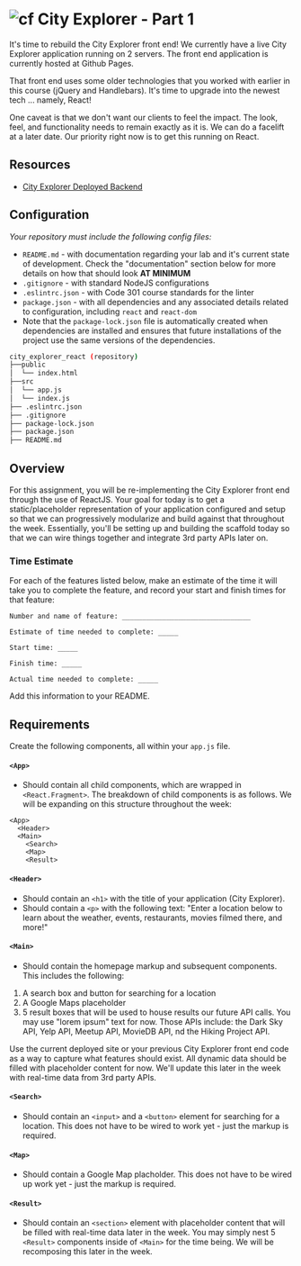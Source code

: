 # ![cf](http://i.imgur.com/7v5ASc8.png) City Explorer - Part 1
It's time to rebuild the City Explorer front end! We currently have a live City Explorer application running on 2 servers. The front end application is currently hosted at Github Pages.

That front end uses some older technologies that you worked with earlier in this course (jQuery and Handlebars).  It's time to upgrade into the newest tech ... namely, React!

One caveat is that we don't want our clients to feel the impact. The look, feel, and functionality needs to remain exactly as it is. We can do a facelift at a later date. Our priority right now is to get this running on React.

## Resources
- [City Explorer Deployed Backend](https://city-explorer-backend.herokuapp.com)

## Configuration

_Your repository must include the following config files:_
- `README.md` - with documentation regarding your lab and it's current state of development. Check the "documentation" section below for more details on how that should look **AT MINIMUM**
- `.gitignore` - with standard NodeJS configurations
- `.eslintrc.json` - with Code 301 course standards for the linter
- `package.json` - with all dependencies and any associated details related to configuration, including `react` and `react-dom`
- Note that the `package-lock.json` file is automatically created when dependencies are installed and ensures that future installations of the project use the same versions of the dependencies.


```sh
city_explorer_react (repository)
├──public
│  └── index.html
├──src
│  └── app.js
│  └── index.js
├── .eslintrc.json
├── .gitignore
├── package-lock.json
├── package.json
├── README.md
```

## Overview
For this assignment, you will be re-implementing the City Explorer front end through the use of ReactJS.  Your goal for today is to get a static/placeholder representation of your application configured and setup so that we can progressively modularize and build against that throughout the week.  Essentially, you'll be setting up and building the scaffold today so that we can wire things together and integrate 3rd party APIs later on.

### Time Estimate

For each of the features listed below, make an estimate of the time it will take you to complete the feature, and record your start and finish times for that feature:

```
Number and name of feature: ________________________________

Estimate of time needed to complete: _____

Start time: _____

Finish time: _____

Actual time needed to complete: _____
```

Add this information to your README.

## Requirements
Create the following components, all within your `app.js` file.

#### `<App>`
* Should contain all child components, which are wrapped in `<React.Fragment>`.  The breakdown of child components is as follows.  We will be expanding on this structure throughout the week:

```
<App>
  <Header>
  <Main>
    <Search>
    <Map>
    <Result>
```

#### `<Header>`
* Should contain an `<h1>` with the title of your application (City Explorer).
* Should contain a `<p>` with the following text: "Enter a location below to learn about the weather, events, restaurants, movies filmed there, and more!"

#### `<Main>`
* Should contain the homepage markup and subsequent components.  This includes the following:
1. A search box and button for searching for a location
2. A Google Maps placeholder
3. 5 result boxes that will be used to house results our future API calls.  You may use "lorem ipsum" text for now. Those APIs include: the Dark Sky API, Yelp API, Meetup API, MovieDB API, nd the Hiking Project API.

Use the current deployed site or your previous City Explorer front end code as a way to capture what features should exist.  All dynamic data should be filled with placeholder content for now.  We'll update this later in the week with real-time data from 3rd party APIs.

#### `<Search>`
* Should contain an `<input>` and a `<button>` element for searching for a location.  This does not have to be wired to work yet - just the markup is required.

#### `<Map>`
* Should contain a Google Map placholder.  This does not have to be wired up work yet - just the markup is required.

#### `<Result>`
* Should contain an `<section>` element with placeholder content that will be filled with real-time data later in the week.  You may simply nest 5 `<Result>` components inside of `<Main>` for the time being.  We will be recomposing this later in the week.
